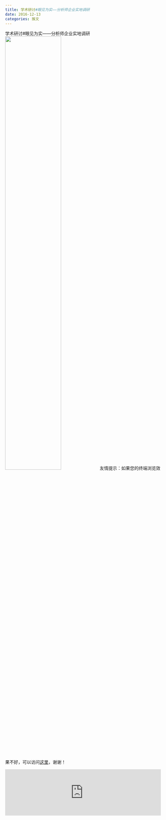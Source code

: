```yaml
---
title: 学术研讨#眼见为实——分析师企业实地调研
date: 2016-12-13
categories: 推文
---
```

学术研讨#眼见为实——分析师企业实地调研
<img src="http://mmbiz.qpic.cn/mmbiz_jpg/ACviaWTBFxhZ9Rm06za6xAEuzcVLZ7oSwqQbuPBc99ia9c8xvgMI8EPSDecG9SibVsaZ3WSQDWC7cDhiamV4ribccbQ/0?wx_fmt.jpeg" style="width: 60%; height: auto;"/><!--more-->
友情提示：如果您的终端浏览效果不好，可以访问[这里](https://stata-club.github.io/stata_article/2016-12-13.html)，谢谢！
<iframe src="https://stata-club.github.io/stata_article/2016-12-13.html" id="iframepage" frameborder="0" scrolling="no" marginheight="0" marginwidth="0" width="100%" onLoad="iFrameHeight()"></iframe>
<script type="text/javascript" language="javascript">
function iFrameHeight() {
var ifm= document.getElementById("iframepage");
var subWeb = document.frames ? document.frames["iframepage"].document : ifm.contentDocument;   
if(ifm != null && subWeb != null) {
 ifm.height = subWeb.body.scrollHeight;
} 
} 
</script> 
